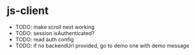 # js-client

- TODO: make scroll next working
- TODO: session isAuthenticated?
- TODO: read auth config
- TODO: if no backendUrl provided, go to demo one with demo message
